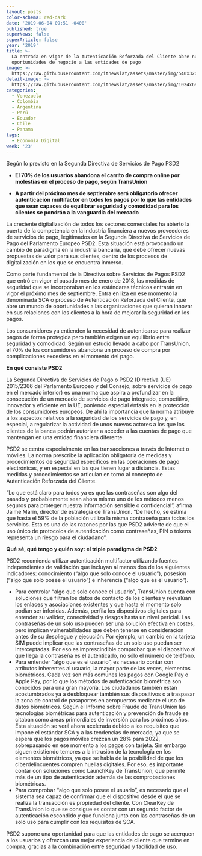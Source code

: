 ```yaml
---
layout: posts
color-schema: red-dark
date: '2019-06-04 09:51 -0400'
published: true
superNews: false
superArticle: false
year: '2019'
title: >-
  La entrada en vigor de la Autenticación Reforzada del Cliente abre nuevas
  oportunidades de negocio a las entidades de pago
image: >-
  https://raw.githubusercontent.com/itnewslat/assets/master/img/540x320/Comprando-online-p.jpg
detail-image: >-
  https://raw.githubusercontent.com/itnewslat/assets/master/img/1024x680/Comprando-online-g.jpg
categories:
  - Venezuela
  - Colombia
  - Argentina
  - Perú
  - Ecuador
  - Chile
  - Panama
tags:
  - Economía Digital
week: '23'
---
```

Según lo previsto en la Segunda Directiva de Servicios de Pago PSD2

- **El 70% de los usuarios abandona el carrito de compra online por molestias en el proceso de pago, según TransUnion**

- **A partir del próximo mes de septiembre será obligatorio ofrecer autenticación multifactor en todos los pagos por lo que las entidades que sean capaces de equilibrar seguridad y comodidad para los clientes se pondrán a la vanguardia del mercado**

La creciente digitalización de todos los sectores comerciales ha abierto la puerta de la competencia en la industria financiera a nuevos proveedores de servicios de pago, legitimados en la Segunda Directiva de Servicios de Pago del Parlamento Europeo PSD2. Esta situación está provocando un cambio de paradigma en la industria bancaria, que debe ofrecer nuevas propuestas de valor para sus clientes, dentro de los procesos de digitalización en los que se encuentra inmerso. 

Como parte fundamental de la Directiva sobre Servicios de Pagos PSD2 que entró en vigor el pasado mes de enero de 2018, las medidas de seguridad que se incorporaban en los estándares técnicos entrarán en vigor el próximo mes de septiembre. Entra en liza en ese momento la denominada SCA o proceso de Autenticación Reforzada del Cliente, que abre un mundo de oportunidades a las organizaciones que quieran innovar en sus relaciones con los clientes a la hora de mejorar la seguridad en los pagos. 

Los consumidores ya entienden la necesidad de autenticarse para realizar pagos de forma protegida pero también exigen un equilibrio entre seguridad y comodidad. Según un estudio llevado a cabo por TransUnion, el 70% de los consumidores abandona un proceso de compra por complicaciones excesivas en el momento del pago. 

**En qué consiste PSD2**

La Segunda Directiva de Servicios de Pago o PSD2 (Directiva (UE) 2015/2366 del Parlamento Europeo y del Consejo, sobre servicios de pago en el mercado interior) es una norma que aspira a profundizar en la consecución de un mercado de servicios de pago integrado, competitivo, innovador y eficiente en la UE, poniendo especial énfasis en la protección de los consumidores europeos. De ahí la importancia que la norma atribuye a los aspectos relativos a la seguridad de los servicios de pago y, en especial, a regularizar la actividad de unos nuevos actores a los que los clientes de la banca podrán autorizar a acceder a las cuentas de pago que mantengan en una entidad financiera diferente. 

PSD2 se centra especialmente en las transacciones a través de Internet o móviles. La norma prescribe la aplicación obligatoria de medidas y procedimientos de seguridad específicos en las operaciones de pago electrónicas, y en especial en las que tienen lugar a distancia. Estas medidas y procedimientos se articulan en torno al concepto de Autenticación Reforzada del Cliente.

“Lo que está claro para todos ya es que las contraseñas son algo del pasado y probablemente sean ahora mismo uno de los métodos menos seguros para proteger nuestra información sensible o confidencial”, afirma Jaime Marín, director de estrategia de TransUnion. “De hecho, se estima que hasta el 59% de la población utiliza la misma contraseña para todos los servicios. Esta es una de las razones por las que PSD2 advierte de que el uso único de protocolos de autenticación como contraseñas, PIN o tokens representa un riesgo para el ciudadano”.

**Qué sé, qué tengo y quién soy: el triple paradigma de PSD2**

PSD2 recomienda utilizar autenticación multifactor utilizando fuentes independientes de validación que incluyan al menos dos de los siguientes indicadores: conocimiento (“algo que solo conoce el usuario”), posesión (“algo que solo posee el usuario”) e inherencia (“algo que es el usuario”).

- Para controlar “algo que solo conoce el usuario”, TransUnion cuenta con soluciones que filtran los datos de contacto de los clientes y reevalúan los enlaces y asociaciones existentes y que hasta el momento solo podían ser inferidas. Además, perfila los dispositivos digitales para entender su validez, conectividad y riesgos hasta un nivel pericial. Las contraseñas de un solo uso pueden ser una solución efectiva en costes, pero implican vulnerabilidades que deben tenerse en consideración antes de su despliegue y ejecución. Por ejemplo, un cambio en la tarjeta SIM puede implicar que las contraseñas de un solo uso puedan ser interceptadas. Por eso es imprescindible comprobar que el dispositivo al que llega la contraseña es el autenticado, no sólo el número de teléfono.
- Para entender “algo que es el usuario”, es necesario contar con atributos inherentes al usuario, la mayor parte de las veces, elementos biométricos. Cada vez son más comunes los pagos con Google Pay o Apple Pay, por lo que los métodos de autenticación biométrica son conocidos para una gran mayoría. Los ciudadanos también están acostumbrados ya a desbloquear también sus dispositivos o a traspasar la zona de control de pasaportes en aeropuertos mediante el uso de datos biométricos. Según el Informe sobre Fraude de TransUnion las tecnologías biométricas para autenticación y prevención de fraude se citaban como áreas primordiales de inversión para los próximos años. Esta situación se verá ahora acelerada debido a los requisitos que impone el estándar SCA y a las tendencias de mercado, ya que se espera que los pagos móviles crezcan un 28% para 2022, sobrepasando en ese momento a los pagos con tarjeta.  Sin embargo siguen existiendo temores a la intrusión de la tecnología en los elementos biométricos, ya que se habla de la posibilidad de que los ciberdelincuentes compren huellas digitales. Por eso, es importante contar con soluciones como LaunchKey de TransUnion, que permite más de un tipo de autenticación además de las comprobaciones biométricas.
- Para comprobar “algo que solo posee el usuario”, es necesario que el sistema sea capaz de  confirmar que el dispositivo desde el que se realiza la transacción es propiedad del cliente. Con ClearKey de TransUnion lo que se consigue es contar con un segundo factor de autenticación escondido y que funciona junto con las contraseñas de un solo uso para cumplir con los requisitos de SCA.

PSD2 supone una oportunidad para que las entidades de pago se acerquen a los usuarios y ofrezcan una mejor experiencia de cliente que termine en compra, gracias a la combinación entre seguridad y facilidad de uso.
